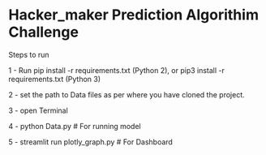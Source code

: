 # Hacker_maker Prediction Algorithim Challenge

Steps to run

1 -  Run pip install -r requirements.txt (Python 2), or pip3 install -r requirements.txt (Python 3)

2 - set the path to Data files as per where you have cloned the project.

3 - open Terminal

4 - python Data.py   #  For running model

5 - streamlit run plotly_graph.py   # For Dashboard
